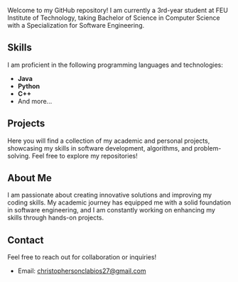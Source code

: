 Welcome to my GitHub repository! I am currently a 3rd-year student at FEU Institute of Technology, taking Bachelor of Science in Computer Science with a Specialization for Software Engineering.

## Skills
I am proficient in the following programming languages and technologies:
- **Java**
- **Python**
- **C++**
- And more...

## Projects
Here you will find a collection of my academic and personal projects, showcasing my skills in software development, algorithms, and problem-solving. Feel free to explore my repositories!

## About Me
I am passionate about creating innovative solutions and improving my coding skills. My academic journey has equipped me with a solid foundation in software engineering, and I am constantly working on enhancing my skills through hands-on projects.

## Contact
Feel free to reach out for collaboration or inquiries!

- Email: christophersonclabios27@gmail.com
